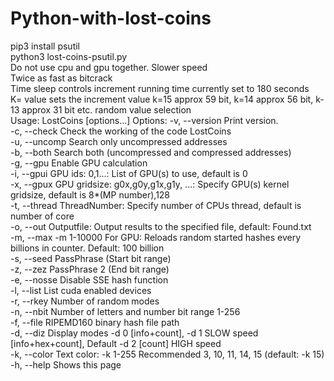 # Python-with-lost-coins<br>
pip3 install psutil<br>
python3 lost-coins-psutil.py<br>
Do not use cpu and gpu together. Slower speed<br>
Twice as fast as bitcrack<br>
Time sleep controls increment running time currently set to 180 seconds<br>
K= value sets the increment value k=15 approx 59 bit, k=14 approx 56 bit, k-13 approx 31 bit etc. random value  selection<br>
Usage: LostCoins [options...]
Options:
    -v, --version          Print version.<br>
    -c, --check            Check the working of the code LostCoins<br>
    -u, --uncomp           Search only uncompressed addresses<br>
    -b, --both             Search both (uncompressed and compressed addresses)<br>
    -g, --gpu              Enable GPU calculation<br>
    -i, --gpui             GPU ids: 0,1...: List of GPU(s) to use, default is 0<br>
    -x, --gpux             GPU gridsize: g0x,g0y,g1x,g1y, ...: Specify GPU(s) kernel gridsize, default is 8*(MP number),128<br>
    -t, --thread           ThreadNumber: Specify number of CPUs thread, default is number of core<br>
    -o, --out              Outputfile: Output results to the specified file, default: Found.txt<br>
    -m, --max              -m  1-10000 For GPU: Reloads random started hashes every billions in counter. Default: 100 billion<br>
    -s, --seed             PassPhrase   (Start bit range)<br>
    -z, --zez              PassPhrase 2 (End bit range)<br>
    -e, --nosse            Disable SSE hash function<br>
    -l, --list             List cuda enabled devices<br>
    -r, --rkey             Number of random modes<br>
    -n, --nbit             Number of letters and number bit range 1-256<br>
    -f, --file             RIPEMD160 binary hash file path<br>
    -d, --diz              Display modes -d 0 [info+count], -d 1 SLOW speed [info+hex+count], Default -d 2 [count] HIGH speed<br>
    -k, --color            Text color: -k 1-255 Recommended 3, 10, 11, 14, 15 (default: -k 15)<br>
    -h, --help             Shows this page<br>

